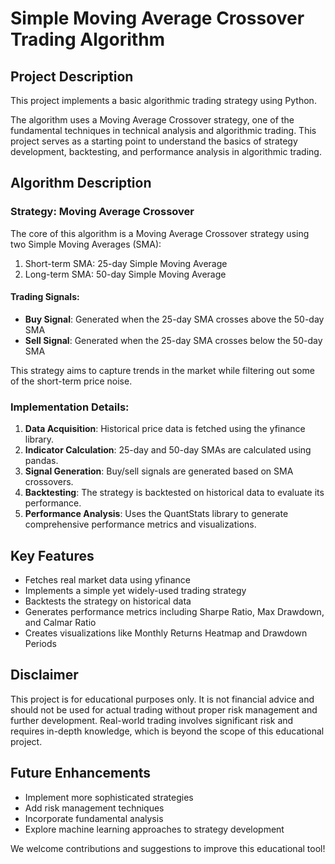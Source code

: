 # Simple Moving Average Crossover Trading Algorithm

## Project Description

This project implements a basic algorithmic trading strategy using Python. 

The algorithm uses a Moving Average Crossover strategy, one of the fundamental techniques in technical analysis and algorithmic trading. This project serves as a starting point to understand the basics of strategy development, backtesting, and performance analysis in algorithmic trading.

## Algorithm Description

### Strategy: Moving Average Crossover

The core of this algorithm is a Moving Average Crossover strategy using two Simple Moving Averages (SMA):

1. Short-term SMA: 25-day Simple Moving Average
2. Long-term SMA: 50-day Simple Moving Average

#### Trading Signals:

- **Buy Signal**: Generated when the 25-day SMA crosses above the 50-day SMA
- **Sell Signal**: Generated when the 25-day SMA crosses below the 50-day SMA

This strategy aims to capture trends in the market while filtering out some of the short-term price noise.

### Implementation Details:

1. **Data Acquisition**: Historical price data is fetched using the yfinance library.
2. **Indicator Calculation**: 25-day and 50-day SMAs are calculated using pandas.
3. **Signal Generation**: Buy/sell signals are generated based on SMA crossovers.
4. **Backtesting**: The strategy is backtested on historical data to evaluate its performance.
5. **Performance Analysis**: Uses the QuantStats library to generate comprehensive performance metrics and visualizations.

## Key Features

- Fetches real market data using yfinance
- Implements a simple yet widely-used trading strategy
- Backtests the strategy on historical data
- Generates performance metrics including Sharpe Ratio, Max Drawdown, and Calmar Ratio
- Creates visualizations like Monthly Returns Heatmap and Drawdown Periods

## Disclaimer

This project is for educational purposes only. It is not financial advice and should not be used for actual trading without proper risk management and further development. Real-world trading involves significant risk and requires in-depth knowledge, which is beyond the scope of this educational project.

## Future Enhancements

- Implement more sophisticated strategies
- Add risk management techniques
- Incorporate fundamental analysis
- Explore machine learning approaches to strategy development

We welcome contributions and suggestions to improve this educational tool!

